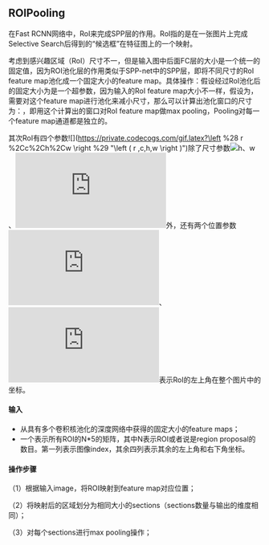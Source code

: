 ## ROIPooling

在Fast RCNN网络中，RoI来完成SPP层的作用。RoI指的是在一张图片上完成Selective Search后得到的“候选框”在特征图上的一个映射。

考虑到感兴趣区域（RoI）尺寸不一，但是输入图中后面FC层的大小是一个统一的固定值，因为ROI池化层的作用类似于SPP-net中的SPP层，即将不同尺寸的RoI feature map池化成一个固定大小的feature map。具体操作：假设经过RoI池化后的固定大小为是一个超参数，因为输入的RoI feature map大小不一样，假设为，需要对这个feature map进行池化来减小尺寸，那么可以计算出池化窗口的尺寸为：，即用这个计算出的窗口对RoI feature map做max pooling，Pooling对每一个feature map通道都是独立的。

其次RoI有四个参数![](https://private.codecogs.com/gif.latex?\left %28 r %2Cc%2Ch%2Cw \right %29 "\left \( r ,c,h,w \right \)")除了尺寸参数![](https://private.codecogs.com/gif.latex?h%u3001w "h、w")、![](https://private.codecogs.com/gif.latex?w "w")外，还有两个位置参数![](https://private.codecogs.com/gif.latex?r "r")、![](https://private.codecogs.com/gif.latex?c "c")表示RoI的左上角在整个图片中的坐标。



#### 输入

* 从具有多个卷积核池化的深度网络中获得的固定大小的feature maps；
* 一个表示所有ROI的N\*5的矩阵，其中N表示ROI或者说是region proposal的数目。第一列表示图像index，其余四列表示其余的左上角和右下角坐标。

#### 操作步骤

（1）根据输入image，将ROI映射到feature map对应位置；

（2）将映射后的区域划分为相同大小的sections（sections数量与输出的维度相同）；

（3）对每个sections进行max pooling操作；



